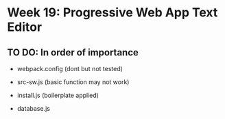 # Week 19: Progressive Web App Text Editor

## TO DO: In order of importance

- webpack.config (dont but not tested)

- src-sw.js (basic function may not work)

- install.js (boilerplate applied)

- database.js
